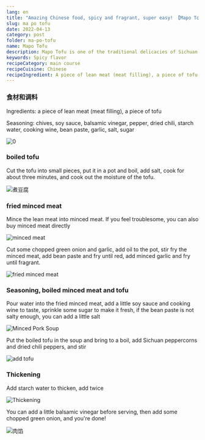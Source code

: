 ```yaml
---
lang: en
title: "Amazing Chinese food, spicy and fragrant, super easy! 【Mapo Tofu】"
slug: ma po tofu
date: 2022-04-13
category: post
folder: ma-po-tofu
name: Mapo Tofu
description: Mapo Tofu is one of the traditional delicacies of Sichuan Province in China. It fully displays the characteristics of Sichuan cuisine's spicy flavor.
keywords: Spicy flavor
recipeCategory: main course
recipeCuisine: Chinese
recipeIngredient: A piece of lean meat (meat filling), a piece of tofu, shallots, light soy sauce, balsamic vinegar, peppercorns, dried peppers, starch water, cooking wine, bean paste, garlic, salt, sugar
---
```


<!-- start slipsum code -->
### 食材和调料

Ingredients: a piece of lean meat (meat filling), a piece of tofu

Seasoning: chives, soy sauce, balsamic vinegar, pepper, dried chili, starch water, cooking wine, bean paste, garlic, salt, sugar

![0](/img/post/ma-po-tofu/0.jpeg)

### boiled tofu

Cut the tofu into small pieces, put it in a pot and boil, add salt, cook for about three minutes, and cook out the moisture of the tofu.

![煮豆腐](/img/post/ma-po-tofu/1.png)

### fried minced meat

Mince the lean meat into minced meat. If you feel troublesome, you can also buy minced meat directly

![minced meat](/img/post/ma-po-tofu/2.png)

Cut some chopped green onion and garlic, add oil to the pot, stir fry the minced meat, add bean paste and fry until red, add minced garlic and fry until fragrant.

![fried minced meat](/img/post/ma-po-tofu/3.png)

### Seasoning, boiled minced meat and tofu
Pour water into the fried minced meat, add a little soy sauce and cooking wine to taste, sprinkle some sugar to make it fresh, if the bean paste is not salty enough, you can add a little salt

![Minced Pork Soup](/img/post/ma-po-tofu/4.png)

Put the boiled tofu in the soup and bring to a boil, add Sichuan peppercorns and dried chili peppers, and stir

![add tofu](/img/post/ma-po-tofu/5.png)

### Thickening
Add starch water to thicken, add twice

![Thickening](/img/post/ma-po-tofu/6.png)

You can add a little balsamic vinegar before serving, then add some chopped green onion, and you're done!

![肉馅](/img/post/ma-po-tofu/done.png)

